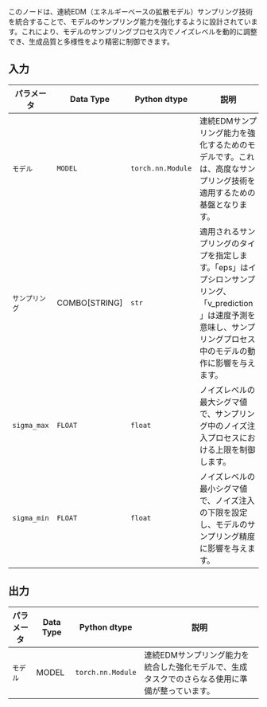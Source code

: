 
このノードは、連続EDM（エネルギーベースの拡散モデル）サンプリング技術を統合することで、モデルのサンプリング能力を強化するように設計されています。これにより、モデルのサンプリングプロセス内でノイズレベルを動的に調整でき、生成品質と多様性をより精密に制御できます。

## 入力

| パラメータ   | Data Type | Python dtype        | 説明 |
|-------------|--------------|----------------------|-------------|
| `モデル`     | `MODEL`     | `torch.nn.Module`   | 連続EDMサンプリング能力を強化するためのモデルです。これは、高度なサンプリング技術を適用するための基盤となります。 |
| `サンプリング`  | COMBO[STRING] | `str`             | 適用されるサンプリングのタイプを指定します。「eps」はイプシロンサンプリング、「v_prediction」は速度予測を意味し、サンプリングプロセス中のモデルの動作に影響を与えます。 |
| `sigma_max` | `FLOAT`     | `float`             | ノイズレベルの最大シグマ値で、サンプリング中のノイズ注入プロセスにおける上限を制御します。 |
| `sigma_min` | `FLOAT`     | `float`             | ノイズレベルの最小シグマ値で、ノイズ注入の下限を設定し、モデルのサンプリング精度に影響を与えます。 |

## 出力

| パラメータ | Data Type | Python dtype        | 説明 |
|-----------|-------------|----------------------|-------------|
| `モデル`   | MODEL     | `torch.nn.Module`   | 連続EDMサンプリング能力を統合した強化モデルで、生成タスクでのさらなる使用に準備が整っています。 |
